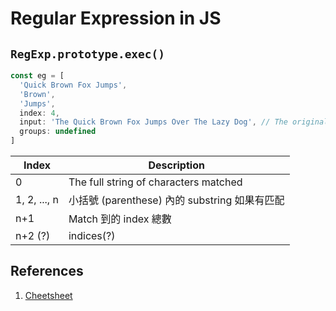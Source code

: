 # Regular Expression in JS

## `RegExp.prototype.exec()`

```javascript
const eg = [
  'Quick Brown Fox Jumps',
  'Brown',
  'Jumps',
  index: 4,
  input: 'The Quick Brown Fox Jumps Over The Lazy Dog', // The original string that was matched against.
  groups: undefined
]
```

| Index | Description |
| ----- | ----------- |
| 0 | The full string of characters matched |
| 1, 2, ..., n | 小括號 (parenthese) 內的 substring 如果有匹配 |
| n+1 | Match 到的 index 總數 |
| n+2 (?) | indices(?) |

## References

1. [Cheetsheet](https://gist.github.com/chengr4/26e4354a96aeed11ba005e1b6fe17223)